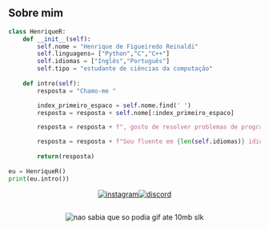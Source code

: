 <h2>Sobre mim</h2>

```python
class HenriqueR:
    def __init__(self):
        self.nome = "Henrique de Figueiredo Reinaldi"
        self.linguagens= ["Python","C","C++"] 
        self.idiomas = ["Inglês","Português"]
        self.tipo = "estudante de ciências da computação"
        
    def intro(self):
        resposta = "Chamo-me "

        index_primeiro_espaco = self.nome.find(' ')
        resposta = resposta + self.nome[:index_primeiro_espaco]

        resposta = resposta + f", gosto de resolver problemas de programação e atualmente sou um {self.tipo}. "

        resposta = resposta + f"Sou fluente em {len(self.idiomas)} idiomas e minha linguagem de programação favorita é {self.linguagens[0]}"
        
        return(resposta)
    
eu = HenriqueR()
print(eu.intro())
```

<div align="center">
<p><a target="_blank" href="https://www.instagram.com/henrique_reinaldi" style="display: inline-block;"><img src="https://img.shields.io/badge/-Instagram-%23044F88?style=for-the-badge&logo=instagram" alt="instagram" /></a><a target="_blank" href="https://discord.com/users/345917375519916034" style="display: inline-block;"><img src="https://img.shields.io/badge/-Discord-%23424549?style=for-the-badge&logo=discord&logoColor=white" alt="discord" /></a></p>
</div>

<h2></h2>
<div align="center"><img alaing=center alt="nao sabia que so podia gif ate 10mb slk" src="https://github.com/user-attachments/assets/0d25b710-07ee-42ab-9fb7-70406f0b1883"/></div>
